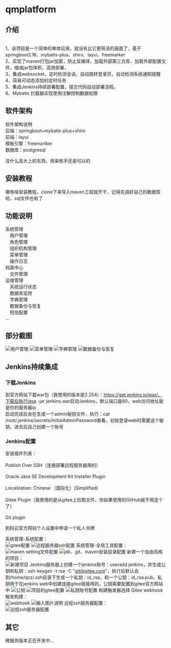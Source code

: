 # qmplatform

## 介绍
<br/>1、该项目是一个简单的单体应用，就没有比它更简洁的画面了，基于springboot2.16、mybatis-plus、shiro、layui、freemarker<br/>
2、实现了maven打包jar加密，防止反编译，加载外部第三方库、加载外部配置文件，缩减jar包体积，高效部署，<br/>
3、集成websocket，定时检测会话，自动跳转登录页，自动检测系统通知提醒<br/>
4、简易可动态添加的定时任务<br/>
5、集成Jenkins持续部署配置，提交代码自动部署流程。<br/>
6、Mybatis 拦截器实现使用注解控制数据权限<br/>

## 软件架构
软件架构说明<br/>
后端：springboot+mybatis-plus+shiro<br/>
前端：layui<br/>
模板引擎：freemartker<br/>
数据库：postgresql<br/>

没什么高大上的东西，用来练手还是可以的


## 安装教程

哪有啥安装教程，clone下来导入maven工程就开干，记得先调好自己的数据库哈，sql文件也有了

## 功能说明

系统管理<br>
&emsp;用户管理<br>
&emsp;角色管理<br>
&emsp;组织机构管理<br>
&emsp;菜单管理<br>
&emsp;操作日志<br>
档案中心<br>
&emsp;文件管理<br>
运维管理<br>
&emsp;系统运行状态<br>
&emsp;数据库监控<br>
&emsp;字典管理<br>
&emsp;数据备份与恢复<br>
&emsp;短信配置<br>
...

## 部分截图
![用户管理](https://images.gitee.com/uploads/images/2021/0105/161613_0cc93fb9_1324727.png "屏幕截图.png")
![菜单管理](https://images.gitee.com/uploads/images/2021/0105/161659_4018e099_1324727.png "屏幕截图.png")
![字典管理](https://images.gitee.com/uploads/images/2020/1220/184611_301f6b03_1324727.png "屏幕截图.png")
![数据备份与恢复](https://images.gitee.com/uploads/images/2021/0105/161746_276dc720_1324727.png "屏幕截图.png")

## Jenkins持续集成
### 下载Jenkins
到官方网站下载war包（我使用的版本是2.254）：https://get.jenkins.io/war/，下载后执行java -jar jenkins.war启动Jenkins，默认端口是80，web访问地址就是你的服务器ip<br/>
启动完成后会在生成一个admin秘钥文件，执行：cat /root/.jenkins/secrets/initialAdminPassword查看，初始登录web时需要这个秘钥，进去后自己创建一个账号<br/>
### Jenkins配置
安装插件列表：<br/>	
    Publish Over SSH（连接部署远程服务器用的）<br/>	
    Oracle Java SE Development Kit Installer Plugin<br/>	
    Localization: Chinese （国际化）(Simplified)<br/>	
    Gitee Plugin（我使用的是从gitee上拉取文件，你如果使用的GitHub就不用这个了）<br/>	
    Git plugin<br/>	
    
到码云官方网站个人设置中申请一个私人令牌<br/>

系统管理-系统配置：<br/>
![gitee配置](https://images.gitee.com/uploads/images/2020/1218/150113_2bb02172_1324727.png "屏幕截图.png")
![远程服务器ssh配置](https://images.gitee.com/uploads/images/2020/1218/150306_12cf0216_1324727.png "屏幕截图.png")
系统管理-全局工具配置：<br/>
![maven setting文件配置](https://images.gitee.com/uploads/images/2020/1218/150411_f0483ad2_1324727.png "屏幕截图.png")
![jdk、git、maven安装目录配置](https://images.gitee.com/uploads/images/2020/1218/150643_2ab8fab6_1324727.png "屏幕截图.png")
新建一个自由风格的项目：<br/>
![新建项目](https://images.gitee.com/uploads/images/2020/1218/150906_e40606e1_1324727.png "屏幕截图.png")
Jenkins服务器上创建一个jenkins账号：useradd jenkins，并生成公钥和私钥：ssh-keygen -t rsa -C "git@gitee.com"，执行后默认会到/home/qcz/.ssh目录下生成一个私钥：id_rsa，和一个公钥：id_rsa.pub，私钥用于在jenkins web中创建连接gitee链接用的，公钥需要配置到gitee官方网站中
![公钥](https://images.gitee.com/uploads/images/2020/1218/152220_e453b4bc_1324727.png "屏幕截图.png")
![项目的gitee配置](https://images.gitee.com/uploads/images/2020/1218/152701_e67105b5_1324727.png "屏幕截图.png")
![私钥账号配置](https://images.gitee.com/uploads/images/2020/1218/152919_f022dfd5_1324727.png "屏幕截图.png")
构建触发器选择 Gitee webhook 触发构建：<br/>
![webhook](https://images.gitee.com/uploads/images/2020/1218/153339_9a584d47_1324727.png "屏幕截图.png")
![输入图片说明](https://images.gitee.com/uploads/images/2020/1218/153435_4f7fd2c3_1324727.png "屏幕截图.png")
远程ssh服务器配置：<br/>
![远程ssh服务器配置](https://images.gitee.com/uploads/images/2020/1218/154040_dd220a4f_1324727.png "屏幕截图.png")
## 其它
微服务版本正在开发中...
